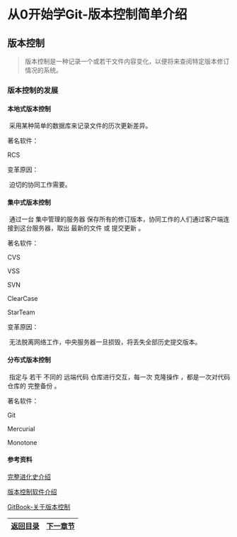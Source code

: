 # 从0开始学Git-版本控制简单介绍

## 版本控制

> 版本控制是一种记录一个或若干文件内容变化，以便将来查阅特定版本修订情况的系统。

### 版本控制的发展

#### 本地式版本控制

​	采用某种简单的数据库来记录文件的历次更新差异。

著名软件：

RCS

变革原因：

​	迫切的协同工作需要。

#### 集中式版本控制

​	通过一台 集中管理的服务器 保存所有的修订版本，协同工作的人们通过客户端连接到这台服务器，取出 最新的文件 或 提交更新 。

著名软件：

CVS

VSS

SVN

ClearCase

StarTeam

变革原因：

​	无法脱离网络工作，中央服务器一旦损毁，将丢失全部历史提交版本。

#### 分布式版本控制

​	指定与 若干 不同的 远端代码 仓库进行交互，每一次 克隆操作 ，都是一次对代码仓库的 完整备份 。

著名软件：

Git

Mercurial

Monotone

#### 参考资料

[完整进化史介绍](https://blog.csdn.net/augusdi/article/details/29846253)

[版本控制软件介绍](https://www.cnblogs.com/yanghongliang/p/5750306.html)

[GitBook-关于版本控制](https://git-scm.com/book/zh/v2/%E8%B5%B7%E6%AD%A5-%E5%85%B3%E4%BA%8E%E7%89%88%E6%9C%AC%E6%8E%A7%E5%88%B6)




| [返回目录](https://github.com/f32414/StudyGit) | [下一章节](2-1Git的安装.md) |
| -------------------------- | ----------: |
